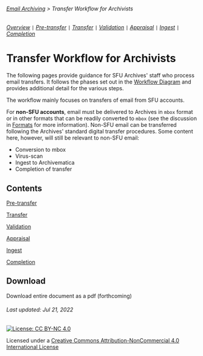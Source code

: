 ###### [Email Archiving](../README.md) > Transfer Workflow for Archivists
###### [Overview](overview.md) `|` [Pre-transfer](pre-transfer.md) `|` [Transfer](transfer.md) `|` [Validation](validation.md) `|` [Appraisal](appraisal.md) `|` [Ingest](ingest.md) `|` [Completion](completion.md)

# Transfer Workflow for Archivists
The following pages provide guidance for SFU Archives' staff who process email transfers. It follows the phases set out in the [Workflow Diagram](/images/transfer-workflow.png) and provides additional detail for the various steps.

The workflow mainly focuses on transfers of email from SFU accounts.

For **non-SFU accounts**, email must be delivered to Archives in `mbox` format or in other formats that can be readily converted to `mbox` (see the discussion in [Formats](overview/formats.md) for more information). Non-SFU email can be transferred following the Archives' standard digital transfer procedures. Some content here, however, will still be relevant to non-SFU email:
- Conversion to mbox
- Virus-scan
- Ingest to Archivematica
- Completion of transfer

## Contents
[Pre-transfer](pre-transfer.md)

[Transfer](transfer.md)

[Validation](validation.md)

[Appraisal](appraisal.md)

[Ingest](ingest.md)

[Completion](completion.md)

## Download
Download entire document as a pdf (forthcoming)

###### Last updated: Jul 21, 2022

[![License: CC BY-NC 4.0](https://img.shields.io/badge/License-CC%20BY--NC%204.0-lightgrey.svg)](https://creativecommons.org/licenses/by-nc/4.0/)

Licensed under a [Creative Commons Attribution-NonCommercial 4.0 International License](https://creativecommons.org/licenses/by-nc/4.0/)

